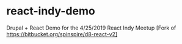 
# react-indy-demo
Drupal + React Demo for the 4/25/2019 React Indy Meetup [Fork of https://bitbucket.org/spinspire/d8-react-v2]
